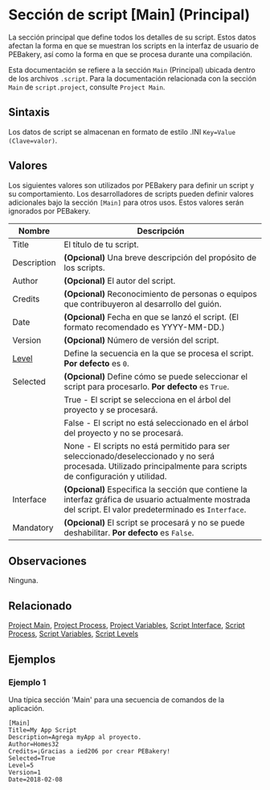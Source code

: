 # Sección de script [Main] (Principal)

La sección principal que define todos los detalles de su script. Estos datos afectan la forma en que se muestran los scripts en la interfaz de usuario de PEBakery, así como la forma en que se procesa durante una compilación.

Esta documentación se refiere a la sección `Main` (Principal) ubicada dentro de los archivos `.script`. Para la documentación relacionada con la sección `Main` de `script.project`, consulte `Project Main`.

## Sintaxis

Los datos de script se almacenan en formato de estilo .INI `Key=Value` `(Clave=valor)`.

## Valores

Los siguientes valores son utilizados por PEBakery para definir un script y su comportamiento. Los desarrolladores de scripts pueden definir valores adicionales bajo la sección `[Main]` para otros usos. Estos valores serán ignorados por PEBakery.

| Nombre | Descripción |
| --- | --- |
| Title | El título de tu script. |
| Description | **(Opcional)** Una breve descripción del propósito de los scripts. |
| Author | **(Opcional)** El autor del script. |
| Credits | **(Opcional)** Reconocimiento de personas o equipos que contribuyeron al desarrollo del guión. |
| Date | **(Opcional)** Fecha en que se lanzó el script. (El formato recomendado es YYYY-MM-DD.) |
| Version | **(Opcional)** Número de versión del script. |
| [Level](./ScriptLevels.md) | Define la secuencia en la que se procesa el script. **Por defecto** es `0`.|
| Selected | **(Opcional)** Define cómo se puede seleccionar el script para procesarlo. **Por defecto** es `True`. |
|| True - El script se selecciona en el árbol del proyecto y se procesará. |
|| False - El script no está seleccionado en el árbol del proyecto y no se procesará. |
|| None - El scripts no está permitido para ser seleccionado/deseleccionado y no será procesada. Utilizado principalmente para scripts de configuración y utilidad. |
| Interface | **(Opcional)** Especifica la sección que contiene la interfaz gráfica de usuario actualmente mostrada del script. El valor predeterminado es `Interface`. |
| Mandatory | **(Opcional)** El script se procesará y no se puede deshabilitar. **Por defecto** es `False`.|

## Observaciones

Ninguna.

## Relacionado

[Project Main](./ProjectMain.md), [Project Process](./ProjectProcess.md), [Project Variables](./ProjectVariables.md), [Script Interface](./ScriptInterface.md), [Script Process](./ScriptProcess), [Script Variables](./ScriptVariables.md), [Script Levels](./ScriptLevels.md)

## Ejemplos

### Ejemplo 1

Una típica sección 'Main' para una secuencia de comandos de la aplicación.

```pebakery
[Main]
Title=My App Script
Description=Agrega myApp al proyecto.
Author=Homes32
Credits=¡Gracias a ied206 por crear PEBakery!
Selected=True
Level=5
Version=1
Date=2018-02-08
```

